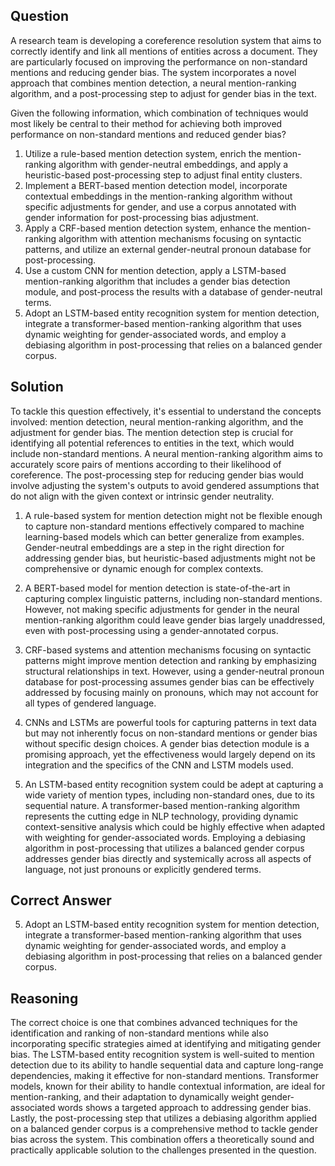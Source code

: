 ## Question
A research team is developing a coreference resolution system that aims to correctly identify and link all mentions of entities across a document. They are particularly focused on improving the performance on non-standard mentions and reducing gender bias. The system incorporates a novel approach that combines mention detection, a neural mention-ranking algorithm, and a post-processing step to adjust for gender bias in the text.

Given the following information, which combination of techniques would most likely be central to their method for achieving both improved performance on non-standard mentions and reduced gender bias?

1. Utilize a rule-based mention detection system, enrich the mention-ranking algorithm with gender-neutral embeddings, and apply a heuristic-based post-processing step to adjust final entity clusters.
2. Implement a BERT-based mention detection model, incorporate contextual embeddings in the mention-ranking algorithm without specific adjustments for gender, and use a corpus annotated with gender information for post-processing bias adjustment.
3. Apply a CRF-based mention detection system, enhance the mention-ranking algorithm with attention mechanisms focusing on syntactic patterns, and utilize an external gender-neutral pronoun database for post-processing.
4. Use a custom CNN for mention detection, apply a LSTM-based mention-ranking algorithm that includes a gender bias detection module, and post-process the results with a database of gender-neutral terms.
5. Adopt an LSTM-based entity recognition system for mention detection, integrate a transformer-based mention-ranking algorithm that uses dynamic weighting for gender-associated words, and employ a debiasing algorithm in post-processing that relies on a balanced gender corpus.

## Solution
To tackle this question effectively, it's essential to understand the concepts involved: mention detection, neural mention-ranking algorithm, and the adjustment for gender bias. The mention detection step is crucial for identifying all potential references to entities in the text, which would include non-standard mentions. A neural mention-ranking algorithm aims to accurately score pairs of mentions according to their likelihood of coreference. The post-processing step for reducing gender bias would involve adjusting the system's outputs to avoid gendered assumptions that do not align with the given context or intrinsic gender neutrality.

1. A rule-based system for mention detection might not be flexible enough to capture non-standard mentions effectively compared to machine learning-based models which can better generalize from examples. Gender-neutral embeddings are a step in the right direction for addressing gender bias, but heuristic-based adjustments might not be comprehensive or dynamic enough for complex contexts.

2. A BERT-based model for mention detection is state-of-the-art in capturing complex linguistic patterns, including non-standard mentions. However, not making specific adjustments for gender in the neural mention-ranking algorithm could leave gender bias largely unaddressed, even with post-processing using a gender-annotated corpus.

3. CRF-based systems and attention mechanisms focusing on syntactic patterns might improve mention detection and ranking by emphasizing structural relationships in text. However, using a gender-neutral pronoun database for post-processing assumes gender bias can be effectively addressed by focusing mainly on pronouns, which may not account for all types of gendered language.

4. CNNs and LSTMs are powerful tools for capturing patterns in text data but may not inherently focus on non-standard mentions or gender bias without specific design choices. A gender bias detection module is a promising approach, yet the effectiveness would largely depend on its integration and the specifics of the CNN and LSTM models used.

5. An LSTM-based entity recognition system could be adept at capturing a wide variety of mention types, including non-standard ones, due to its sequential nature. A transformer-based mention-ranking algorithm represents the cutting edge in NLP technology, providing dynamic context-sensitive analysis which could be highly effective when adapted with weighting for gender-associated words. Employing a debiasing algorithm in post-processing that utilizes a balanced gender corpus addresses gender bias directly and systemically across all aspects of language, not just pronouns or explicitly gendered terms.

## Correct Answer
5. Adopt an LSTM-based entity recognition system for mention detection, integrate a transformer-based mention-ranking algorithm that uses dynamic weighting for gender-associated words, and employ a debiasing algorithm in post-processing that relies on a balanced gender corpus.

## Reasoning
The correct choice is one that combines advanced techniques for the identification and ranking of non-standard mentions while also incorporating specific strategies aimed at identifying and mitigating gender bias. The LSTM-based entity recognition system is well-suited to mention detection due to its ability to handle sequential data and capture long-range dependencies, making it effective for non-standard mentions. Transformer models, known for their ability to handle contextual information, are ideal for mention-ranking, and their adaptation to dynamically weight gender-associated words shows a targeted approach to addressing gender bias. Lastly, the post-processing step that utilizes a debiasing algorithm applied on a balanced gender corpus is a comprehensive method to tackle gender bias across the system. This combination offers a theoretically sound and practically applicable solution to the challenges presented in the question.